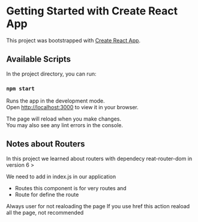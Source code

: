 # Getting Started with Create React App

This project was bootstrapped with [Create React App](https://github.com/facebook/create-react-app).

## Available Scripts

In the project directory, you can run:

### `npm start`

Runs the app in the development mode.\
Open [http://localhost:3000](http://localhost:3000) to view it in your browser.

The page will reload when you make changes.\
You may also see any lint errors in the console.

## Notes about Routers
In this project we learned about routers with dependecy
reat-router-dom in version 6 >

We need to add <BrowserRouter> in index.js in our application
- Routes this component is for very routes and
- Route for define the route

Always user <Link> for not realoading the page
If you use href this action reaload all the page, not recommended

